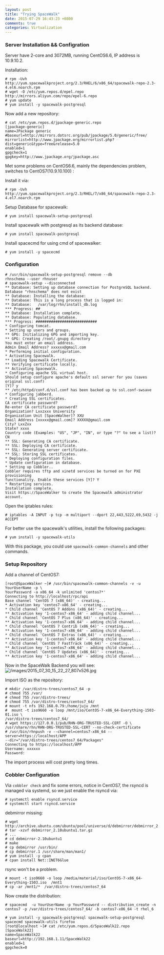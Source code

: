 ```yaml
---
layout: post
title: "Trying SpaceWalk"
date: 2015-07-29 16:43:23 +0800
comments: true
categories: Virtualization
---
```

### Server Installation && Configration
Server have 2-core and 3072MB, running CentOS6.6, IP address is 10.9.10.2.    

Installation:   

```
# rpm -Uvh http://yum.spacewalkproject.org/2.3/RHEL/6/x86_64/spacewalk-repo-2.3-4.el6.noarch.rpm
# wget -O /etc/yum.repos.d/epel.repo http://mirrors.aliyun.com/repo/epel-6.repo
# yum update
# yum install -y spacewalk-postgresql 
```

Now add a new repository:    

```
# cat /etc/yum.repos.d/jpackage-generic.repo 
[jpackage-generic]
name=JPackage generic
#baseurl=http://mirrors.dotsrc.org/pub/jpackage/5.0/generic/free/
mirrorlist=http://www.jpackage.org/mirrorlist.php?dist=generic&type=free&release=5.0
enabled=1
gpgcheck=1
gpgkey=http://www.jpackage.org/jpackage.asc
```


Met some problems on CentOS6.6, mainly the dependencies problem, switches to CentOS7(10.9.10.100) :    

Install it via:   

```
# rpm -Uvh http://yum.spacewalkproject.org/2.3/RHEL/7/x86_64/spacewalk-repo-2.3-4.el7.noarch.rpm
```

Setup Database for spacewalk:    

```
# yum install spacewalk-setup-postgresql
```

Install spacewalk with postgresql as its backend database:   

```
# yum install spacewalk-postgresql
```
Install spacecmd for using cmd of spacewalker:    

```
# yum install -y spacecmd
```

### Configuration

```
# /usr/bin/spacewalk-setup-postgresql remove --db
rhnschema --user rhnuser
# spacewalk-setup --disconnected                                          
** Database: Setting up database connection for PostgreSQL backend.
Database "rhnschema" does not exist
** Database: Installing the database:
** Database: This is a long process that is logged in:
** Database:   /var/log/rhn/install_db.log
*** Progress: ##
** Database: Installation complete.
** Database: Populating database.
*** Progress: ############################
* Configuring tomcat.
* Setting up users and groups.
** GPG: Initializing GPG and importing key.
** GPG: Creating /root/.gnupg directory
You must enter an email address.
Admin Email Address? xxxxxx@gmail.com
* Performing initial configuration.
* Activating Spacewalk.
** Loading Spacewalk Certificate.
** Verifying certificate locally.
** Activating Spacewalk.
* Configuring apache SSL virtual host.
Should setup configure apache's default ssl server for you (saves original ssl.conf)
[Y]? y
** /etc/httpd/conf.d/ssl.conf has been backed up to ssl.conf-swsave
* Configuring jabberd.
* Creating SSL certificates.
CA certificate password? 
Re-enter CA certificate password? 
Organization? Lxxzxxx University
Organization Unit [SpaceWalker]? XXU
Email Address [xxxxx@gmail.com]? XXXXX@gmail.com
City? LxxZxx
State? xxxx
Country code (Examples: "US", "JP", "IN", or type "?" to see a list)? CN
** SSL: Generating CA certificate.
** SSL: Deploying CA certificate.
** SSL: Generating server certificate.
** SSL: Storing SSL certificates.
* Deploying configuration files.
* Update configuration in database.
* Setting up Cobbler..
Cobbler requires tftp and xinetd services be turned on for PXE provisioning
functionality. Enable these services [Y]? Y
* Restarting services.
Installation complete.
Visit https://SpaceWalker to create the Spacewalk administrator account.
```

Open the iptables rules:   

```
# iptables -A INPUT -p tcp -m multiport --dport 22,443,5222,69,5432 -j ACCEPT 
```
For better use the spacewalk's utilities, install the following packages:    

```
# yum install -y spacewalk-utils
```
With this package, you could use `spacewalk-common-channels` and other commands.   

### Setup Repository
Add a channel of CentOS7:    

```
[root@SpaceWalker ~]# /usr/bin/spacewalk-common-channels -v -u YourUserName -p \
YourPassword -a x86_64 -k unlimited 'centos7*'
Connecting to http://localhost/rpc/api
Base channel 'CentOS 7 (x86_64)' - creating...
* Activation key 'centos7-x86_64' - creating...
* Child channel 'CentOS 7 Addons (x86_64)' - creating...
** Activation key '1-centos7-x86_64' - adding child channel...
* Child channel 'CentOS 7 Plus (x86_64)' - creating...
** Activation key '1-centos7-x86_64' - adding child channel...
* Child channel 'CentOS 7 Contrib (x86_64)' - creating...
** Activation key '1-centos7-x86_64' - adding child channel...
* Child channel 'CentOS 7 Extras (x86_64)' - creating...
** Activation key '1-centos7-x86_64' - adding child channel...
* Child channel 'CentOS 7 FastTrack (x86_64)' - creating...
** Activation key '1-centos7-x86_64' - adding child channel...
* Child channel 'CentOS 7 Updates (x86_64)' - creating...
** Activation key '1-centos7-x86_64' - adding child channel...
```

Now in the SpaceWalk Backend you will see:    
![/images/2015_07_30_15_22_27_807x526.jpg](/images/2015_07_30_15_22_27_807x526.jpg)    

Import ISO as the repository:    

```
# mkdir /var/distro-trees/centos7_64 -p
# chmod 755 /var/
# chmod 755 /var/distro-trees/
# chmod 755 /var/distro-trees/centos7_64/
# mount -t nfs 192.168.0.79:/home/juju /mnt
#  mount -t iso9660 -o loop /mnt/iso/CentOS-7-x86_64-Everything-1503-01.iso \ 
/var/distro-trees/centos7_64/
# wget https://127.0.0.1/pub/RHN-ORG-TRUSTED-SSL-CERT -O \
/usr/share/rhn/RHN-ORG-TRUSTED-SSL-CERT --no-check-certificate 
# /usr/bin/rhnpush -v --channel=centos7-x86_64 --server=https://localhost/APP
--dir="/var/distro-trees/centos7_64/Packages"
Connecting to https://localhost/APP
Username: xxxxxx
Password: 
```
The import process will cost pretty long times.    

### Cobbler Configuration

Via `cobbler check` and fix some errors, notice in CentOS7, the rsyncd is managed via
systemd, so we just enable the rsyncd via:    

```
# systemctl enable rsyncd.service
# systemctl start rsyncd.service
```

debmirror  missing:    

```
# wget http://archive.ubuntu.com/ubuntu/pool/universe/d/debmirror/debmirror_2.10ubuntu1.tar.gz
# tar -xzvf debmirror_2.10ubuntu1.tar.gz
# ...
# cd debmirror-2.10ubuntu1
# make
# cp debmirror /usr/bin/
# cp debmirror.1 /usr/share/man/man1/
# yum install -y cpan
# cpan install Net::INET6Glue 
```

rsync won't be a problem.  


```
# mount -t iso9660 -o loop /media/material/iso/CentOS-7-x86_64-Everything-1503.iso  /mnt1
# cp -ar /mnt1/*  /var/distro-trees/centos7_64
``` 
Now create the distribution:    

```
# spacecmd  -u YourUserName -p YourPassword -- distribution_create -n centos7 -p /var/distro-trees/centos7_64/ -b centos7-x86_64 -t rhel_6
```

```
# yum install -y spacewalk-postgresql spacewalk-setup-postgresql spacecmd spacewalk-utils firefox
[root@localhost ~]# cat /etc/yum.repos.d/SpaceWalk22.repo 
[SpaceWalk22]
name=SpaceWalk22
baseurl=http://192.168.1.11/SpaceWalk22
enabled=1
gpgcheck=0
```
